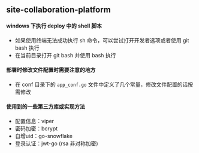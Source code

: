 ## site-collaboration-platform

#### windows 下执行 deploy 中的 shell 脚本

- 如果使用终端无法成功执行 sh 命令，可以尝试打开开发者选项或者使用 git bash 执行
- 在当前目录打开 git bash 并使用 bash 执行

#### 部署时修改文件配置时需要注意的地方

- 在 conf 目录下的 `app_conf.go` 文件中定义了几个常量，修改文件配置的话按需修改

#### 使用到的一些第三方库或实现方法

- 配置信息：viper
- 密码加密：bcrypt
- 自增uid：go-snowflake
- 登录认证：jwt-go (rsa 非对称加密)